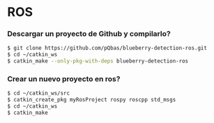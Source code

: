 # ROS

### Descargar un proyecto de Github y compilarlo?
```bash
$ git clone https://github.com/pQbas/blueberry-detection-ros.git
$ cd ~/catkin_ws
$ catkin_make --only-pkg-with-deps blueberry-detection-ros
```
### Crear un nuevo proyecto en ros?
```bash
$ cd ~/catkin_ws/src
$ catkin_create_pkg myRosProject rospy roscpp std_msgs
$ cd ~/catkin_ws
$ catkin_make
```
